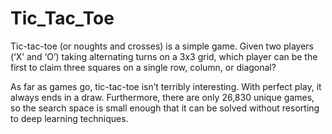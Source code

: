 # Tic_Tac_Toe
Tic-tac-toe (or noughts and crosses) is a simple game. Given two players (‘X’ and ‘O’) taking alternating turns on 
a 3x3 grid, which player can be the first to claim three squares on a single row, column, or diagonal?

As far as games go, tic-tac-toe isn’t terribly interesting. With perfect play, it always ends in a draw.
Furthermore, there are only 26,830 unique games, so the search space is small enough that it can be solved without resorting to deep learning techniques.
